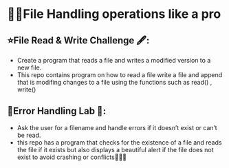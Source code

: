 # 🔗🚀File Handling operations like a pro
## ⭐File Read & Write Challenge 🖋️:
* Create a program that reads a file and writes a modified version to a new file.
* This repo contains program on how to read a file write a file and append that is modifing changes to a file using the functions such as read() , write() 
## 👋Error Handling Lab 🧪: 
* Ask the user for a filename and handle errors if it doesn’t exist or can’t be read.
* this repo has a program that checks for the existence of a file and reads the file if it exists but also displays a beautiful alert if the file does not exist to avoid crashing or conflicts🤞🌐💯
